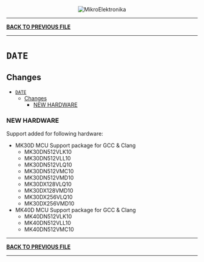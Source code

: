 <p align="center">
  <img src="http://www.mikroe.com/img/designs/beta/logo_small.png?raw=true" alt="MikroElektronika"/>
</p>

---

**[BACK TO PREVIOUS FILE](../changelog.md)**

---

# `DATE`

## Changes

- [`DATE`](#date)
  - [Changes](#changes)
    - [NEW HARDWARE](#new-hardware)

### NEW HARDWARE

Support added for following hardware:

+ MK30D MCU Support package for GCC & Clang
  + MK30DN512VLK10
  + MK30DN512VLL10
  + MK30DN512VLQ10
  + MK30DN512VMC10
  + MK30DN512VMD10
  + MK30DX128VLQ10
  + MK30DX128VMD10
  + MK30DX256VLQ10
  + MK30DX256VMD10
+ MK40D MCU Support package for GCC & Clang
  + MK40DN512VLK10
  + MK40DN512VLL10
  + MK40DN512VMC10

---

**[BACK TO PREVIOUS FILE](../changelog.md)**

---
